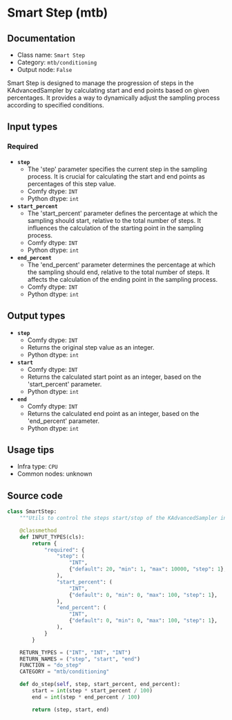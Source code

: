 # Smart Step (mtb)
## Documentation
- Class name: `Smart Step`
- Category: `mtb/conditioning`
- Output node: `False`

Smart Step is designed to manage the progression of steps in the KAdvancedSampler by calculating start and end points based on given percentages. It provides a way to dynamically adjust the sampling process according to specified conditions.
## Input types
### Required
- **`step`**
    - The 'step' parameter specifies the current step in the sampling process. It is crucial for calculating the start and end points as percentages of this step value.
    - Comfy dtype: `INT`
    - Python dtype: `int`
- **`start_percent`**
    - The 'start_percent' parameter defines the percentage at which the sampling should start, relative to the total number of steps. It influences the calculation of the starting point in the sampling process.
    - Comfy dtype: `INT`
    - Python dtype: `int`
- **`end_percent`**
    - The 'end_percent' parameter determines the percentage at which the sampling should end, relative to the total number of steps. It affects the calculation of the ending point in the sampling process.
    - Comfy dtype: `INT`
    - Python dtype: `int`
## Output types
- **`step`**
    - Comfy dtype: `INT`
    - Returns the original step value as an integer.
    - Python dtype: `int`
- **`start`**
    - Comfy dtype: `INT`
    - Returns the calculated start point as an integer, based on the 'start_percent' parameter.
    - Python dtype: `int`
- **`end`**
    - Comfy dtype: `INT`
    - Returns the calculated end point as an integer, based on the 'end_percent' parameter.
    - Python dtype: `int`
## Usage tips
- Infra type: `CPU`
- Common nodes: unknown


## Source code
```python
class SmartStep:
    """Utils to control the steps start/stop of the KAdvancedSampler in percentage"""

    @classmethod
    def INPUT_TYPES(cls):
        return {
            "required": {
                "step": (
                    "INT",
                    {"default": 20, "min": 1, "max": 10000, "step": 1},
                ),
                "start_percent": (
                    "INT",
                    {"default": 0, "min": 0, "max": 100, "step": 1},
                ),
                "end_percent": (
                    "INT",
                    {"default": 0, "min": 0, "max": 100, "step": 1},
                ),
            }
        }

    RETURN_TYPES = ("INT", "INT", "INT")
    RETURN_NAMES = ("step", "start", "end")
    FUNCTION = "do_step"
    CATEGORY = "mtb/conditioning"

    def do_step(self, step, start_percent, end_percent):
        start = int(step * start_percent / 100)
        end = int(step * end_percent / 100)

        return (step, start, end)

```
